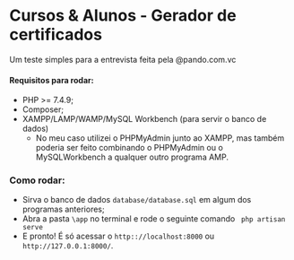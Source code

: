 # Cursos & Alunos - Gerador de certificados
Um teste simples para a entrevista feita pela @pando.com.vc
#### Requisitos para rodar:
- PHP >= 7.4.9;
- Composer;
- XAMPP/LAMP/WAMP/MySQL Workbench (para servir o banco de dados)
    - No meu caso utilizei o PHPMyAdmin junto ao XAMPP, mas também poderia ser feito combinando o PHPMyAdmin ou o MySQLWorkbench a qualquer outro programa AMP.
### Como rodar:
- Sirva o banco de dados ``` database/database.sql ``` em algum dos programas anteriores;
- Abra a pasta ``` \app ``` no terminal e rode o seguinte comando ``` php artisan serve```
- E pronto! É só acessar o ``` http:://localhost:8000 ``` ou ``` http://127.0.0.1:8000/ ```.
